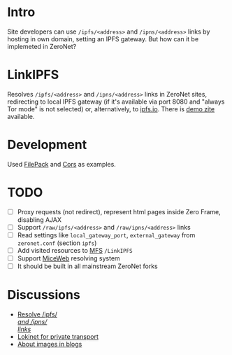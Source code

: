 # Intro
Site developers can use `/ipfs/<address>` and `/ipns/<address>` links by hosting in own domain, setting an IPFS gateway. But how can it be implemeted in ZeroNet?

# LinkIPFS
Resolves `/ipfs/<address>` and `/ipns/<address>` links in ZeroNet sites, redirecting to local IPFS gateway (if it's available via port 8080 and "always Tor mode" is not selected) or, alternatively, to [ipfs.io](https://ipfs.io). There is [demo zite](http://127.0.0.1:43110/169o2eMRjzAF5PZGZGLRCpzsGGDHDWgSm9) available.

# Development
Used [FilePack](https://github.com/HelloZeroNet/ZeroNet/tree/py3/plugins/FilePack) and [Cors](https://github.com/ZeroNetX/ZeroNet-Plugins/tree/master/Cors) as examples.

# TODO
- [ ] Proxy requests (not redirect), represent html pages inside Zero Frame, disabling AJAX
- [ ] Support `/raw/ipfs/<address>` and `/raw/ipns/<address>` links
- [ ] Read settings like `local_gateway_port`, `external_gateway` from `zeronet.conf` (section `ipfs`)
- [ ] Add visited resources to [MFS](https://docs.ipfs.io/concepts/file-systems/#mutable-file-system-mfs) `/LinkIPFS`
- [ ] Support [MiceWeb](https://github.com/Robotizing/MiceWeb/) resolving system
- [ ] It should be built in all mainstream ZeroNet forks

# Discussions
- [Resolve /ipfs/<address> and /ipns/<address> links](https://github.com/ZeroNetX/ZeroNet/issues/134)
- [Lokinet for private transport](https://github.com/ipfs/notes/issues/431)
- [About images in blogs](http://127.0.0.1:43110/1MaQ4W5D6G52TpBfPACU9k9QcB1DxvHZ5v/?Post:35#Comments)
